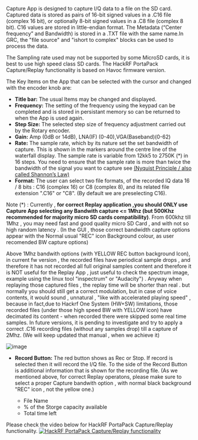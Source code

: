Capture App is designed to capture I/Q data to a file on the SD card. Captured data is stored as pairs of 16-bit signed values in a .C16 file (complex 16 bit), or optionally 8-bit signed values in a .C8 file (complex 8 bit). C16 values are stored in little-endian format. The Metadata (“Center frequency” and Bandwidth) is stored in a .TXT file with the same name.In GRC, the "file source" and "ishort to complex" blocks can be used to process the data.

The Sampling rate used may not be supported by some MicroSD cards, it is best to use high speed class SD cards. The HackRF PortaPack Capture/Replay functionality is  based on Havoc firmware version.

The Key Items on the App that can be selected with the cursor and changed with the encoder knob are:

* **Title bar:** The usual Items may be changed and displayed.
* **Frequency:** The setting of the frequency using the keypad can be completed and is stored in persistant memory so can be returned to when the App is used again.
* **Step Size:** The selected step size of frequency adjustment carried out by the Rotary encoder. 
* **Gain:**  Amp  (0dB or 14dB), LNA(IF) (0-40),VGA(Baseband)(0-62)
* **Rate:** The sample rate, which by its nature set the set bandwidth of capture. This is shown in the markers around the centre line of the waterfall display. The sample rate is variable from 12kk5 to 2750K (*)  in 16 steps. You need to ensure that the sample rate is more than twice the bandwidth of the signal  you want to capture see [(Nyquist Principle / also called Shannon’s Law)  ](https://en.wikipedia.org/wiki/Nyquist%E2%80%93Shannon_sampling_theorem)
* **Format:** The user can select two file formats, of the recorded IQ data 16 / 8 bits :  C16 (complex 16)  or C8 (complex 8), and its related file extension ".C16" or "C8".   (By default we are preselecting C16).

Note (*)  : Currently , **for correct Replay application ,you should ONLY use Capture App selecting any Bandwith capture <= 1Mhz  (but 500Khz recommended for majority micro SD cards compatibility)**. From 600khz till 1Mhz , you may need fast and good quality micro SD Card , and with not so high random latency . (In the GUI , those correct bandwidth capture options appear with the Normal usual "REC" icon Background colour, as user recomended BW capture options)

Above 1Mhz bandwith options (with YELLOW REC button background Icon), in current fw version , the recorded files have periodical sample drops  , and therefore it has not recorded all full original samples content and therefore it is NOT useful for the Replay App , just useful to check the spectrum image, example using the linux tool "inspectrum" or "Audacity") . Anyway when replaying those captured files , the replay time will be shorter than real . but normally you should still get a correct  modulation, but in case of voice contents, it would sound , unnatural , "like with accelerated playing speed" , because in fact,due to Hackrf One System (HW+SW) limitations, those  recorded files (under those high speed BW with YELLOW icon) have decimated its  content - when recorded there were skipped some real time samples. 
In future versions, it is pending to investigate and try to apply a correct .C16 recording files (without any samples drop) till a capture of 2Mhz. (We will keep updated that manual , when we achieve it) 

![image](https://user-images.githubusercontent.com/86470699/162581344-446a1a0b-325e-4bb6-a451-f47ecc91d8e3.png)




* **Record Button:** The red button shows as Rec or Stop. If record is selected then it will record the I/Q file. To the side of the Record Button is additional information that is shown for the recording file. (As we mentioned above, for correct Replay operatons, please make sure to select a proper Capture bandwith option  , with normal black background "REC" icon , not the yellow one.)
  
     * File Name
     * % of the Storge capacity available
     * Total time left 


Please check the video below for HackRF PortaPack Capture/Replay functionality.  [![HackRF PortaPack Capture/Replay functionality](http://img.youtube.com/vi/Pe30Jvyhmzk/0.jpg)](http://www.youtube.com/watch?v=Pe30Jvyhmzk "HackRF PortaPack Capture/Replay functionality")